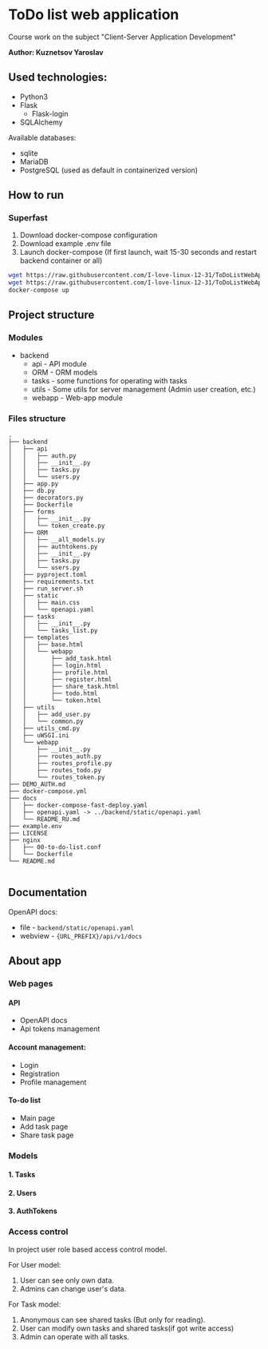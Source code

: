 # ToDo list web application
Course work on the subject "Client-Server Application Development"

**Author: Kuznetsov Yaroslav**

## Used technologies:
* Python3
* Flask
  * Flask-login
* SQLAlchemy

Available databases:
* sqlite 
* MariaDB
* PostgreSQL (used as default in containerized version)

## How to run

### Superfast

1. Download docker-compose configuration
2. Download example .env file
3. Launch docker-compose (If first launch, wait 15-30 seconds and restart backend container or all)
 
```bash
wget https://raw.githubusercontent.com/I-love-linux-12-31/ToDoListWebApp/refs/heads/main/docs/docker-compose-fast-deploy.yaml -O docker-compose.yaml
wget https://raw.githubusercontent.com/I-love-linux-12-31/ToDoListWebApp/refs/heads/main/example.env -O .env
docker-compose up
```

## Project structure

### Modules
* backend
  * api - API module
  * ORM - ORM models
  * tasks - some functions for operating with tasks 
  * utils - Some utils for server management (Admin user creation, etc.)
  * webapp - Web-app module 

### Files structure
```
.
├── backend
│   ├── api
│   │   ├── auth.py
│   │   ├── __init__.py
│   │   ├── tasks.py
│   │   └── users.py
│   ├── app.py
│   ├── db.py
│   ├── decorators.py
│   ├── Dockerfile
│   ├── forms
│   │   ├── __init__.py
│   │   └── token_create.py
│   ├── ORM
│   │   ├── __all_models.py
│   │   ├── authtokens.py
│   │   ├── __init__.py
│   │   ├── tasks.py
│   │   └── users.py
│   ├── pyproject.toml
│   ├── requirements.txt
│   ├── run_server.sh
│   ├── static
│   │   ├── main.css
│   │   └── openapi.yaml
│   ├── tasks
│   │   ├── __init__.py
│   │   └── tasks_list.py
│   ├── templates
│   │   ├── base.html
│   │   └── webapp
│   │       ├── add_task.html
│   │       ├── login.html
│   │       ├── profile.html
│   │       ├── register.html
│   │       ├── share_task.html
│   │       ├── todo.html
│   │       └── token.html
│   ├── utils
│   │   ├── add_user.py
│   │   └── common.py
│   ├── utils_cmd.py
│   ├── uWSGI.ini
│   └── webapp
│       ├── __init__.py
│       ├── routes_auth.py
│       ├── routes_profile.py
│       ├── routes_todo.py
│       └── routes_token.py
├── DEMO_AUTH.md
├── docker-compose.yml
├── docs
│   ├── docker-compose-fast-deploy.yaml
│   ├── openapi.yaml -> ../backend/static/openapi.yaml
│   └── README_RU.md
├── example.env
├── LICENSE
├── nginx
│   ├── 00-to-do-list.conf
│   └── Dockerfile
└── README.md


```
## Documentation

OpenAPI docs: 
* file - ``backend/static/openapi.yaml``
* webview - ``{URL_PREFIX}/api/v1/docs``

## About app

### Web pages

#### API

* OpenAPI docs
* Api tokens management

#### Account management:

* Login
* Registration
* Profile management

#### To-do list

* Main page
* Add task page
* Share task page


### Models

#### 1. Tasks

#### 2. Users

#### 3. AuthTokens

### Access control

In project user role based access control model.

For User model:
1) User can see only own data.
2) Admins can change user's data.

For Task model:
1) Anonymous can see shared tasks (But only for reading).
2) User can modify own tasks and shared tasks(if got write access)
3) Admin can operate with all tasks.

